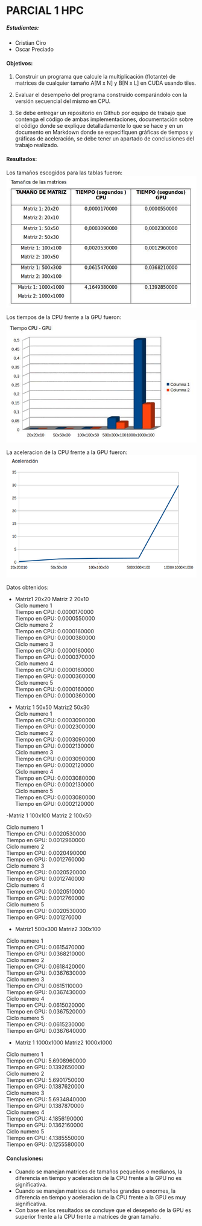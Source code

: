 # PARCIAL 1 HPC

##### Estudiantes:
- Cristian Ciro
- Oscar Preciado

#### Objetivos:
1) Construir un programa que calcule la multiplicación (flotante) de matrices de cualquier tamaño A[M x N] y B[N x L] en CUDA usando tiles.

2) Evaluar el desempeño del programa construido comparándolo con la versión secuencial del mismo en CPU.

3) Se debe entregar un repositorio en Github por equipo de trabajo que contenga el código de ambas implementaciones, documentación sobre el código donde se explique detalladamente lo que se hace y en un documento en Markdown donde se especifiquen gráficas de tiempos y gráficas de aceleración, se debe tener un apartado de conclusiones del trabajo realizado.

#### Resultados:

Los tamaños escogidos para las tablas fueron:
![alt text](https://github.com/OscarPreciado/HPC/blob/master/Parcial1/promedio.png)

Los tiempos de la CPU frente a la GPU fueron:
![alt text](https://github.com/OscarPreciado/HPC/blob/master/Parcial1/tiempo.png)

La aceleracion de la CPU frente a la GPU fueron:
![alt text](https://github.com/OscarPreciado/HPC/blob/master/Parcial1/aceleracion.png)

Datos obtenidos:

- Matriz1 20x20 Matriz 2 20x10   
Ciclo numero 1  
Tiempo en CPU: 0.0000170000  
Tiempo en GPU: 0.0000550000  
Ciclo numero 2  
Tiempo en CPU: 0.0000160000  
Tiempo en GPU: 0.0000380000  
Ciclo numero 3  
Tiempo en CPU: 0.0000160000  
Tiempo en GPU: 0.0000370000  
Ciclo numero 4  
Tiempo en CPU: 0.0000160000  
Tiempo en GPU: 0.0000360000  
Ciclo numero 5  
Tiempo en CPU: 0.0000160000  
Tiempo en GPU: 0.0000360000  

- Matriz 1 50x50 Matriz2 50x30  
Ciclo numero 1  
Tiempo en CPU: 0.0003090000  
Tiempo en GPU: 0.0002300000  
Ciclo numero 2  
Tiempo en CPU: 0.0003090000  
Tiempo en GPU: 0.0002130000  
Ciclo numero 3  
Tiempo en CPU: 0.0003090000  
Tiempo en GPU: 0.0002120000  
Ciclo numero 4  
Tiempo en CPU: 0.0003080000  
Tiempo en GPU: 0.0002130000  
Ciclo numero 5  
Tiempo en CPU: 0.0003080000  
Tiempo en GPU: 0.0002120000  

-Matriz 1 100x100 Matriz 2 100x50  

Ciclo numero 1  
Tiempo en CPU: 0.0020530000  
Tiempo en GPU: 0.0012960000  
Ciclo numero 2  
Tiempo en CPU: 0.0020490000  
Tiempo en GPU: 0.0012760000  
Ciclo numero 3  
Tiempo en CPU: 0.0020520000  
Tiempo en GPU: 0.0012740000  
Ciclo numero 4  
Tiempo en CPU: 0.0020510000  
Tiempo en GPU: 0.0012760000  
Ciclo numero 5  
Tiempo en CPU: 0.0020530000  
Tiempo en GPU: 0.001276000  

- Matriz1 500x300 Matriz2 300x100  

Ciclo numero 1  
Tiempo en CPU: 0.0615470000  
Tiempo en GPU: 0.0368210000  
Ciclo numero 2  
Tiempo en CPU: 0.0618420000  
Tiempo en GPU: 0.0367630000  
Ciclo numero 3  
Tiempo en CPU: 0.0615110000  
Tiempo en GPU: 0.0367430000  
Ciclo numero 4  
Tiempo en CPU: 0.0615020000  
Tiempo en GPU: 0.0367520000  
Ciclo numero 5  
Tiempo en CPU: 0.0615230000  
Tiempo en GPU: 0.0367640000  

- Matriz 1 1000x1000 Matriz2 1000x1000  

Ciclo numero 1  
Tiempo en CPU: 5.6908960000  
Tiempo en GPU: 0.1392650000  
Ciclo numero 2  
Tiempo en CPU: 5.6901750000  
Tiempo en GPU: 0.1387620000  
Ciclo numero 3  
Tiempo en CPU: 5.6934840000  
Tiempo en GPU: 0.1387870000  
Ciclo numero 4  
Tiempo en CPU: 4.1856190000  
Tiempo en GPU: 0.1362160000  
Ciclo numero 5  
Tiempo en CPU: 4.1385550000  
Tiempo en GPU: 0.1255580000  

#### Conclusiones:
- Cuando se manejan matrices de tamaños pequeños o medianos, la diferencia en tiempo y aceleracion de la CPU frente a la GPU no es significativa.
- Cuando se manejan matrices de tamaños grandes o enormes, la diferencia en tiempo y aceleracion de la CPU frente a la GPU es muy significativa.
- Con base en los resultados se concluye que el desepeño de la GPU es superior frente a la CPU frente a matrices de gran tamaño.
